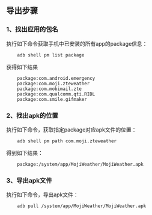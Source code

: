 ##    导出步骤

###    1、找出应用的包名
执行如下命令获取手机中已安装的所有app的package信息：

        adb shell pm list package

获得如下结果

        package:com.android.emergency
        package:com.moji.zteweather
        package:com.mobimail.zte
        package:com.qualcomm.qti.RIDL
        package:com.smile.gifmaker        

###    2、找出apk的位置
执行如下命令，获取指定package对应apk文件的位置：

        adb shell pm path com.moji.zteweather
        
得到如下结果：

        package:/system/app/MojiWeather/MojiWeather.apk        
        

###    3、导出apk文件
执行如下命令，导出apk文件：

        adb pull /system/app/MojiWeather/MojiWeather.apk        

        